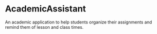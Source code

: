# AcademicAssistant
An academic application to help students organize their assignments and remind them of lesson and class times.
